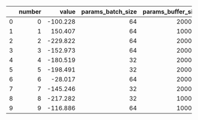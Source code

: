 |    |   number |    value |   params_batch_size |   params_buffer_size |   params_decay_rate |   params_exploration_final_eps |   params_exploration_fraction |   params_exploration_initial_eps |   params_gamma |   params_initial_lr | state    |
|---:|---------:|---------:|--------------------:|---------------------:|--------------------:|-------------------------------:|------------------------------:|---------------------------------:|---------------:|--------------------:|:---------|
|  0 |        0 | -100.228 |                  64 |               200000 |            0.698763 |                      0.0391798 |                      0.218117 |                         0.856104 |       0.941562 |         0.000193955 | COMPLETE |
|  1 |        1 |  150.407 |                  64 |               100000 |            0.284802 |                      0.0520017 |                      0.164591 |                         0.897839 |       0.915117 |         2.72055e-05 | COMPLETE |
|  2 |        2 | -229.822 |                  64 |               200000 |            0.666218 |                      0.0256363 |                      0.119154 |                         0.910145 |       0.910926 |         0.000474991 | COMPLETE |
|  3 |        3 | -152.973 |                  64 |               200000 |            0.451621 |                      0.0831406 |                      0.420775 |                         0.810441 |       0.917349 |         2.57112e-05 | COMPLETE |
|  4 |        4 | -180.519 |                  32 |               200000 |            0.133923 |                      0.0619456 |                      0.496097 |                         0.905746 |       0.973563 |         0.00088983  | COMPLETE |
|  5 |        5 | -198.491 |                  32 |               200000 |            0.132761 |                      0.0416406 |                      0.4463   |                         0.825695 |       0.931191 |         0.000296039 | COMPLETE |
|  6 |        6 |  -28.017 |                  64 |               200000 |            0.352018 |                      0.0746648 |                      0.184669 |                         0.994515 |       0.928405 |         0.00015228  | COMPLETE |
|  7 |        7 | -145.246 |                  32 |               200000 |            0.483847 |                      0.0510889 |                      0.319751 |                         0.820097 |       0.915685 |         0.000137137 | COMPLETE |
|  8 |        8 | -217.282 |                  32 |               100000 |            0.597422 |                      0.0475057 |                      0.294864 |                         0.825862 |       0.947459 |         0.000420462 | COMPLETE |
|  9 |        9 | -116.886 |                  64 |               100000 |            0.436114 |                      0.0742884 |                      0.178741 |                         0.932958 |       0.937428 |         0.000481149 | COMPLETE |